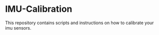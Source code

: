 # IMU-Calibration
This repository contains scripts and instructions on how to calibrate your imu sensors. 
